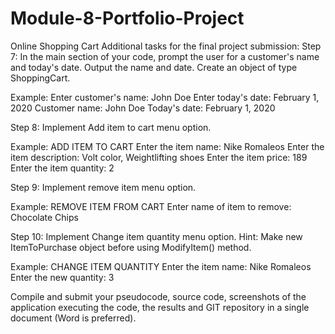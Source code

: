# Module-8-Portfolio-Project
Online Shopping Cart
Additional tasks for the final project submission:
Step 7:
In the main section of your code, prompt the user for a customer's name and today's date. Output the name and date. Create an object of type ShoppingCart.

Example:
Enter customer's name:
John Doe
Enter today's date:
February 1, 2020
Customer name: John Doe
Today's date: February 1, 2020

Step 8:
Implement Add item to cart menu option.

Example:
ADD ITEM TO CART
Enter the item name:
Nike Romaleos
Enter the item description:
Volt color, Weightlifting shoes
Enter the item price:
189
Enter the item quantity:
2

Step 9:
Implement remove item menu option.

Example:
REMOVE ITEM FROM CART
Enter name of item to remove:
Chocolate Chips

Step 10:
Implement Change item quantity menu option. Hint: Make new ItemToPurchase object before using ModifyItem() method.

Example:
CHANGE ITEM QUANTITY
Enter the item name:
Nike Romaleos
Enter the new quantity:
3

Compile and submit your pseudocode, source code, screenshots of the application executing the code, the results and GIT repository in a single document (Word is preferred).
